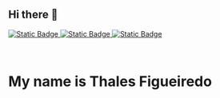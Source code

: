 ## Hi there 👋


<a href="https://www.linkedin.com/in/thales-emanuel-figueiredo-45927a87/" target="_blank"><img alt="Static Badge" src="https://img.shields.io/badge/LinkedIn-green?style=flat-square&labelColor=ffffff&color=00d628">
</a> <a href="https://www.thalesfigueiredo.dev.br" target="_blank"><img alt="Static Badge" src="https://img.shields.io/badge/Website-green?style=flat-square&labelColor=ffffff&color=00d628">
</a> <a href="mailto:thales.figueiredo.corvo@gmail.com" target="_blank"><img alt="Static Badge" src="https://img.shields.io/badge/thales.figueiredo.corvo%40gmail.com-green?style=flat-square&labelColor=ffffff&color=00d628">
</a>

<br />

# My name is Thales Figueiredo
<!--
**thalesfigueiredo/thalesfigueiredo** is a ✨ _special_ ✨ repository because its `README.md` (this file) appears on your GitHub profile. -->
